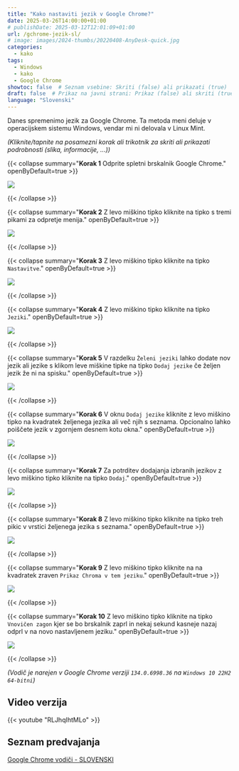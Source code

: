 ```yaml
---
title: "Kako nastaviti jezik v Google Chrome?"
date: 2025-03-26T14:00:00+01:00
# publishDate: 2025-03-12T12:01:09+01:00
url: /gchrome-jezik-sl/
# image: images/2024-thumbs/20220408-AnyDesk-quick.jpg
categories: 
  - kako
tags: 
  - Windows
  - kako
  - Google Chrome
showtoc: false  # Seznam vsebine: Skriti (false) ali prikazati (true)
draft: false  # Prikaz na javni strani: Prikaz (false) ali skriti (true)
language: "Slovenski"
---
```


Danes spremenimo jezik za Google Chrome. Ta metoda meni deluje v operacijskem sistemu Windows, vendar mi ni delovala v Linux Mint.

*(Kliknite/tapnite na posamezni korak ali trikotnik za skriti ali prikazati podrobnosti (slika, informacije, ...))*

{{< collapse summary="**Korak 1** Odprite spletni brskalnik Google Chrome." openByDefault=true >}}

 ![](/images/Google-Chrome/GChrome_desktop_shortcut.jpeg)

{{< /collapse >}}

{{< collapse summary="**Korak 2** Z levo miškino tipko kliknite na tipko s tremi pikami za odpretje menija." openByDefault=true >}}

 ![](/images/Google-Chrome/Sl_-_GChrome_-_3_pike_tipka.jpeg)

{{< /collapse >}}

{{< collapse summary="**Korak 3** Z levo miškino tipko kliknite na tipko `Nastavitve`." openByDefault=true >}}

 ![](/images/Google-Chrome/Sl_-_GChrome_-_meni_-_Nastavitve.jpeg)

{{< /collapse >}}

{{< collapse summary="**Korak 4** Z levo miškino tipko kliknite na tipko `Jeziki`." openByDefault=true >}}

   ![](/images/Google-Chrome/Sl_-_GChrome_-_Nastavitve_-_Jeziki.jpeg)

{{< /collapse >}}

{{< collapse summary="**Korak 5** V razdelku `Želeni jeziki` lahko dodate nov jezik ali jezike s klikom leve miškine tipke na tipko `Dodaj jezike` če željen jezik že ni na spisku." openByDefault=true >}}
   
   ![](/images/Google-Chrome/Sl_-_GChrome_-_Nastavitve_-_Jeziki_-_dodaj.jpeg)

{{< /collapse >}}

{{< collapse summary="**Korak 6** V oknu `Dodaj jezike` kliknite z levo miškino tipko na kvadratek željenega jezika ali več njih s seznama. Opcionalno lahko poiščete jezik v zgornjem desnem kotu okna." openByDefault=true >}}
   
   ![](/images/Google-Chrome/Sl_-_GChrome_-_Nastavitve_-_Jeziki_-_dodaj_-_oznaciti.jpeg)

{{< /collapse >}}

{{< collapse summary="**Korak 7** Za potrditev dodajanja izbranih jezikov z levo miškino tipko kliknite na tipko `Dodaj`." openByDefault=true >}}
   
   ![](/images/Google-Chrome/Sl_-_GChrome_-_Nastavitve_-_Jeziki_-_dodaj_-_dodaj.jpeg)

{{< /collapse >}}

{{< collapse summary="**Korak 8** Z levo miškino tipko kliknite na tipko treh pikic v vrstici željenega jezika s seznama." openByDefault=true >}}
   
   ![](/images/Google-Chrome/Sl_-_GChrome_-_Nastavitve_-_Jeziki_-_3_pike.jpeg)

{{< /collapse >}}

{{< collapse summary="**Korak 9** Z levo miškino tipko kliknite na na kvadratek zraven `Prikaz Chroma v tem jeziku`." openByDefault=true >}}
   
   ![](/images/Google-Chrome/Sl_-_GChrome_-_Nastavitve_-_Jeziki_-_3_pike_-_definiraj_jezik.jpeg)

{{< /collapse >}}

{{< collapse summary="**Korak 10** Z levo miškino tipko kliknite na tipko `Vnovičen zagon` kjer se bo brskalnik zaprl in nekaj sekund kasneje nazaj odprl v na novo nastavljenem jeziku." openByDefault=true >}}
   
   ![](/images/Google-Chrome/Sl_-_GChrome_-_Nastavitve_-_Jeziki_-_vnovicni_zagon.jpeg)

{{< /collapse >}}

*(Vodič je narejen v Google Chrome verziji `134.0.6998.36` na `Windows 10 22H2 64-bitni`)*

## Video verzija

{{< youtube "RLJhqIhtMLo" >}}

## Seznam predvajanja

[Google Chrome vodiči - SLOVENSKI](https://www.youtube.com/playlist?list=PLbvZxzmdNckz9HYQyjkBTiQu0GxfCDjwf "Kliknite/tapnite da odprete YouTube predcajalni seznam!")

